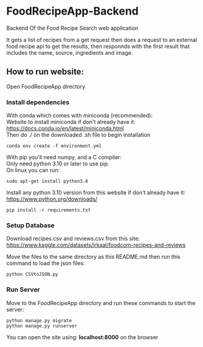 # FoodRecipeApp-Backend

Backend Of the Food Recipe Search web application

It gets a list of recipes from a get request then does a request to an external food recipe api to get the results,
then responnds with the first result that includes the name, source, ingredients and image.

## **How to run website:**

Open FoodRecipeApp directory

### **Install dependencies**

With conda which comes with miniconda (recommended):
<br/>
Website to install miniconda if don't already have it: https://docs.conda.io/en/latest/miniconda.html
<br/>
Then do ./ on the downloaded .sh file to begin installation
```
conda env create -f environment.yml
```

With pip you'll need numpy, and a C compiler:
<br/>
Only need python 3.10 or later to use pip.
<br/>
On linux you can run:
```
sudo apt-get install python3.8
```
Install any python 3.10 version from this website if don't already have it: https://www.python.org/downloads/

```
pip install -r requirements.txt
```

### **Setup Database**

Download recipes.csv and reviews.csv from this site: https://www.kaggle.com/datasets/irkaal/foodcom-recipes-and-reviews

Move the files to the same directory as this README.md then run this command to load the json files:
```
python CSVtoJSON.py
```

### **Run Server**

Move to the FoodRecipeApp directory and run these commands to start the server:
```
python manage.py migrate
python manage.py runserver
```

You can open the site using: **localhost:8000** on the browser